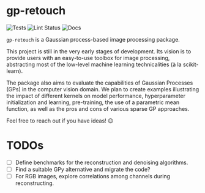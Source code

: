 # gp-retouch

![Tests](https://github.com/emilioMaddalena/gp-retouch/actions/workflows/run_tests.yml/badge.svg?branch=main)
![Lint Status](https://github.com/emilioMaddalena/gp-retouch/actions/workflows/run_linter.yml/badge.svg?branch=main)
![Docs](https://github.com/emilioMaddalena/gp-retouch/actions/workflows/deploy_docs.yml/badge.svg?branch=main)

`gp-retouch` is a Gaussian process-based image processing package.

This project is still in the very early stages of development. Its vision is to provide users with an easy-to-use toolbox for image processing, abstracting most of the low-level machine learning technicalities (à la scikit-learn). 

The package also aims to evaluate the capabilities of Gaussian Processes (GPs) in the computer vision domain. We plan to create examples illustrating the impact of different kernels on model performance, hyperparameter initialization and learning, pre-training, the use of a parametric mean function, as well as the pros and cons of various sparse GP approaches.

Feel free to reach out if you have ideas! 😉

# TODOs

- [ ] Define benchmarks for the reconstruction and denoising algorithms.
- [ ] Find a suitable GPy alternative and migrate the code?
- [ ] For RGB images, explore correlations among channels during reconstructing.
